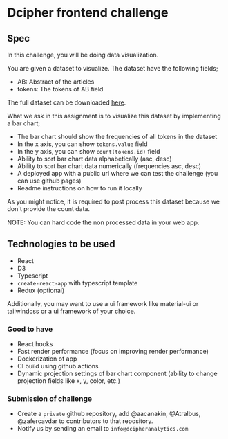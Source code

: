 # Dcipher frontend challenge

## Spec

In this challenge, you will be doing data visualization.

You are given a dataset to visualize. The dataset have the following fields;

- AB: Abstract of the articles
- tokens: The tokens of AB field

The full dataset can be downloaded [here](articles.json).

What we ask in this assignment is to visualize this dataset by implementing a bar chart;

- The bar chart should show the frequencies of all tokens in the dataset
- In the x axis, you can show `tokens.value` field
- In the y axis, you can show `count(tokens.id)` field
- Ability to sort bar chart data alphabetically (asc, desc)
- Ability to sort bar chart data numerically (frequencies asc, desc)
- A deployed app with a public url where we can test the challenge (you can use github pages)
- Readme instructions on how to run it locally

As you might notice, it is required to post process this dataset because we don't provide the count data.

NOTE: You can hard code the non processed data in your web app.

## Technologies to be used

- React
- D3
- Typescript
- `create-react-app` with typescript template
- Redux (optional)

Additionally, you may want to use a ui framework like material-ui or tailwindcss or a ui framework of your choice.

### Good to have

- React hooks
- Fast render performance (focus on improving render performance)
- Dockerization of app
- CI build using github actions
- Dynamic projection settings of bar chart component (ability to change projection fields like x, y, color, etc.)

### Submission of challenge

- Create a `private` github repository, add @aacanakin, @Atralbus, @zafercavdar to contributors to that repository.
- Notify us by sending an email to `info@dcipheranalytics.com`
